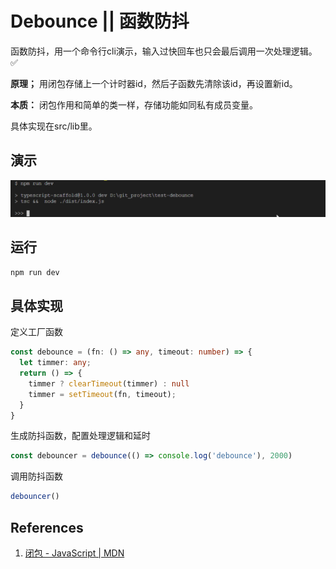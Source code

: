 Debounce || 函数防抖
=

函数防抖，用一个命令行cli演示，输入过快回车也只会最后调用一次处理逻辑。 :white_check_mark:

**原理；** 用闭包存储上一个计时器id，然后子函数先清除该id，再设置新id。

**本质：** 闭包作用和简单的类一样，存储功能如同私有成员变量。

具体实现在src/lib里。

演示
--

![](debounce.gif)

运行
--

```sh
npm run dev
```

具体实现
--

定义工厂函数
```ts
const debounce = (fn: () => any, timeout: number) => {
  let timmer: any;
  return () => {
    timmer ? clearTimeout(timmer) : null
    timmer = setTimeout(fn, timeout);
  }
}
```

生成防抖函数，配置处理逻辑和延时

```ts
const debouncer = debounce(() => console.log('debounce'), 2000)
```

调用防抖函数

```ts
debouncer()
```

References
--

1. [闭包 - JavaScript | MDN](https://developer.mozilla.org/zh-CN/docs/Web/JavaScript/Closures)